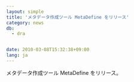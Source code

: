 ```yaml
---
layout: simple
title: 'メタデータ作成ツール MetaDefine をリリース'
category: news
db:
  - dra


date: 2010-03-08T15:32:38+09:00
lang: ja
---
```


メタデータ作成ツール MetaDefine をリリース。
